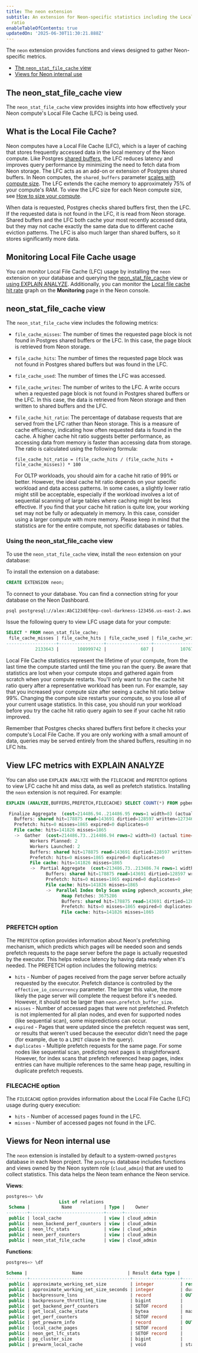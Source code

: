 ```yaml
---
title: The neon extension
subtitle: An extension for Neon-specific statistics including the Local File Cache hit
  ratio
enableTableOfContents: true
updatedOn: '2025-06-30T11:30:21.888Z'
---
```


The `neon` extension provides functions and views designed to gather Neon-specific metrics.

- [The `neon_stat_file_cache` view](#the-neon_stat_file_cache-view)
- [Views for Neon internal use](#views-for-neon-internal-use)

## The neon_stat_file_cache view

The `neon_stat_file_cache` view provides insights into how effectively your Neon compute's Local File Cache (LFC) is being used.

## What is the Local File Cache?

Neon computes have a Local File Cache (LFC), which is a layer of caching that stores frequently accessed data in the local memory of the Neon compute. Like Postgres [shared buffers](/docs/reference/glossary#shared-buffers), the LFC reduces latency and improves query performance by minimizing the need to fetch data from Neon storage. The LFC acts as an add-on or extension of Postgres shared buffers. In Neon computes, the `shared_buffers` parameter [scales with compute size](/docs/reference/compatibility#parameter-settings-that-differ-by-compute-size). The LFC extends the cache memory to approximately 75% of your compute's RAM. To view the LFC size for each Neon compute size, see [How to size your compute](/docs/manage/computes#how-to-size-your-compute).

When data is requested, Postgres checks shared buffers first, then the LFC. If the requested data is not found in the LFC, it is read from Neon storage. Shared buffers and the LFC both cache your most recently accessed data, but they may not cache exactly the same data due to different cache eviction patterns. The LFC is also much larger than shared buffers, so it stores significantly more data.

## Monitoring Local File Cache usage

You can monitor Local File Cache (LFC) usage by installing the `neon` extension on your database and querying the [neon_stat_file_cache](/docs/) view or [using EXPLAIN ANALYZE](#view-lfc-metrics-with-explain-analyze). Additionally, you can monitor the [Local file cache hit rate](/docs/introduction/monitoring-page#local-file-cache-hit-rate) graph on the **Monitoring** page in the Neon console.

## neon_stat_file_cache view

The `neon_stat_file_cache` view includes the following metrics:

- `file_cache_misses`: The number of times the requested page block is not found in Postgres shared buffers or the LFC. In this case, the page block is retrieved from Neon storage.
- `file_cache_hits`: The number of times the requested page block was not found in Postgres shared buffers but was found in the LFC.
- `file_cache_used`: The number of times the LFC was accessed.
- `file_cache_writes`: The number of writes to the LFC. A write occurs when a requested page block is not found in Postgres shared buffers or the LFC. In this case, the data is retrieved from Neon storage and then written to shared buffers and the LFC.
- `file_cache_hit_ratio`: The percentage of database requests that are served from the LFC rather than Neon storage. This is a measure of cache efficiency, indicating how often requested data is found in the cache. A higher cache hit ratio suggests better performance, as accessing data from memory is faster than accessing data from storage. The ratio is calculated using the following formula:

  ```
  file_cache_hit_ratio = (file_cache_hits / (file_cache_hits + file_cache_misses)) * 100
  ```

  For OLTP workloads, you should aim for a cache hit ratio of 99% or better. However, the ideal cache hit ratio depends on your specific workload and data access patterns. In some cases, a slightly lower ratio might still be acceptable, especially if the workload involves a lot of sequential scanning of large tables where caching might be less effective. If you find that your cache hit ration is quite low, your working set may not be fully or adequately in memory. In this case, consider using a larger compute with more memory. Please keep in mind that the statistics are for the entire compute, not specific databases or tables.

### Using the neon_stat_file_cache view

To use the `neon_stat_file_cache` view, install the `neon` extension on your database:

To install the extension on a database:

```sql
CREATE EXTENSION neon;
```

To connect to your database. You can find a connection string for your database on the Neon Dashboard.

```bash shouldWrap
psql postgresql://alex:AbC123dEf@ep-cool-darkness-123456.us-east-2.aws.neon.tech/dbname?sslmode=require&channel_binding=require
```

Issue the following query to view LFC usage data for your compute:

```sql
SELECT * FROM neon_stat_file_cache;
 file_cache_misses | file_cache_hits | file_cache_used | file_cache_writes | file_cache_hit_ratio
-------------------+-----------------+-----------------+-------------------+----------------------
           2133643 |       108999742 |             607 |          10767410 |                98.08
```

<Admonition type="note">
Local File Cache statistics represent the lifetime of your compute, from the last time the compute started until the time you ran the query. Be aware that statistics are lost when your compute stops and gathered again from scratch when your compute restarts. You'll only want to run the cache hit ratio query after a representative workload has been run. For example, say that you increased your compute size after seeing a cache hit ratio below 99%. Changing the compute size restarts your compute, so you lose all of your current usage statistics. In this case, you should run your workload before you try the cache hit ratio query again to see if your cache hit ratio improved.

Remember that Postgres checks shared buffers first before it checks your compute's Local File Cache. If you are only working with a small amount of data, queries may be served entirely from the shared buffers, resulting in no LFC hits.
</Admonition>

## View LFC metrics with EXPLAIN ANALYZE

You can also use `EXPLAIN ANALYZE` with the `FILECACHE` and `PREFETCH` options to view LFC cache hit and miss data, as well as prefetch statistics. Installing the `neon` extension is not required. For example:

```sql {5,6,11,12,15,16,20,21}
EXPLAIN (ANALYZE,BUFFERS,PREFETCH,FILECACHE) SELECT COUNT(*) FROM pgbench_accounts;

 Finalize Aggregate  (cost=214486.94..214486.95 rows=1 width=8) (actual time=5195.378..5196.034 rows=1 loops=1)
   Buffers: shared hit=178875 read=143691 dirtied=128597 written=127346
   Prefetch: hits=0 misses=1865 expired=0 duplicates=0
   File cache: hits=141826 misses=1865
   ->  Gather  (cost=214486.73..214486.94 rows=2 width=8) (actual time=5195.366..5196.025 rows=3 loops=1)
         Workers Planned: 2
         Workers Launched: 2
         Buffers: shared hit=178875 read=143691 dirtied=128597 written=127346
         Prefetch: hits=0 misses=1865 expired=0 duplicates=0
         File cache: hits=141826 misses=1865
         ->  Partial Aggregate  (cost=213486.73..213486.74 rows=1 width=8) (actual time=5187.670..5187.670 rows=1 loops=3)
               Buffers: shared hit=178875 read=143691 dirtied=128597 written=127346
               Prefetch: hits=0 misses=1865 expired=0 duplicates=0
               File cache: hits=141826 misses=1865
               ->  Parallel Index Only Scan using pgbench_accounts_pkey on pgbench_accounts  (cost=0.43..203003.02 rows=4193481 width=0) (actual time=0.574..4928.995 rows=3333333 loops=3)
                     Heap Fetches: 3675286
                     Buffers: shared hit=178875 read=143691 dirtied=128597 written=127346
                     Prefetch: hits=0 misses=1865 expired=0 duplicates=0
                     File cache: hits=141826 misses=1865
```

### PREFETCH option

The `PREFETCH` option provides information about Neon's prefetching mechanism, which predicts which pages will be needed soon and sends prefetch requests to the page server before the page is actually requested by the executor. This helps reduce latency by having data ready when it's needed. The PREFETCH option includes the following metrics:

- `hits` - Number of pages received from the page server before actually requested by the executor. Prefetch distance is controlled by the `effective_io_concurrency` parameter. The larger this value, the more likely the page server will complete the request before it's needed. However, it should not be larger than `neon.prefetch_buffer_size`.
- `misses` - Number of accessed pages that were not prefetched. Prefetch is not implemented for all plan nodes, and even for supported nodes (like sequential scan), some mispredictions can occur.
- `expired` - Pages that were updated since the prefetch request was sent, or results that weren't used because the executor didn't need the page (for example, due to a `LIMIT` clause in the query).
- `duplicates` - Multiple prefetch requests for the same page. For some nodes like sequential scan, predicting next pages is straightforward. However, for index scans that prefetch referenced heap pages, index entries can have multiple references to the same heap page, resulting in duplicate prefetch requests.

### FILECACHE option

The `FILECACHE` option provides information about the Local File Cache (LFC) usage during query execution:

- `hits` - Number of accessed pages found in the LFC.
- `misses` - Number of accessed pages not found in the LFC.

## Views for Neon internal use

The `neon` extension is installed by default to a system-owned `postgres` database in each Neon project. The `postgres` database includes functions and views owned by the Neon system role (`cloud_admin`) that are used to collect statistics. This data helps the Neon team enhance the Neon service.

**Views**:

```sql
postgres=> \dv
                    List of relations
 Schema |            Name            | Type |    Owner
--------+----------------------------+------+-------------
 public | local_cache                | view | cloud_admin
 public | neon_backend_perf_counters | view | cloud_admin
 public | neon_lfc_stats             | view | cloud_admin
 public | neon_perf_counters         | view | cloud_admin
 public | neon_stat_file_cache       | view | cloud_admin
```

**Functions**:

```sql
postgres=> \df
                                                                          List of functions
Schema |                 Name                 | Result data type |                                             Argument data types                                             | Type
--------+--------------------------------------+------------------+-------------------------------------------------------------------------------------------------------------+------
 public | approximate_working_set_size         | integer          | reset boolean                                                                                               | func
 public | approximate_working_set_size_seconds | integer          | duration integer DEFAULT NULL::integer                                                                      | func
 public | backpressure_lsns                    | record           | OUT received_lsn pg_lsn, OUT disk_consistent_lsn pg_lsn, OUT remote_consistent_lsn pg_lsn                   | func
 public | backpressure_throttling_time         | bigint           |                                                                                                             | func
 public | get_backend_perf_counters            | SETOF record     |                                                                                                             | func
 public | get_local_cache_state                | bytea            | max_chunks integer DEFAULT NULL::integer                                                                    | func
 public | get_perf_counters                    | SETOF record     |                                                                                                             | func
 public | get_prewarm_info                     | record           | OUT total_pages integer, OUT prewarmed_pages integer, OUT skipped_pages integer, OUT active_workers integer | func
 public | local_cache_pages                    | SETOF record     |                                                                                                             | func
 public | neon_get_lfc_stats                   | SETOF record     |                                                                                                             | func
 public | pg_cluster_size                      | bigint           |                                                                                                             | func
 public | prewarm_local_cache                  | void             | state bytea, n_workers integer DEFAULT 1                                                                    | func
```

<NeedHelp/>
